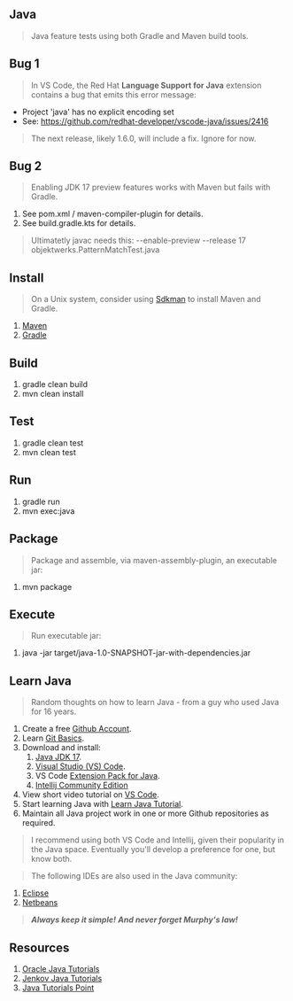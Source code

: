 Java
----
>Java feature tests using both Gradle and Maven build tools.

Bug 1
-----
>In VS Code, the Red Hat **Language Support for Java** extension contains a bug that emits this error message:
* Project 'java' has no explicit encoding set
* See: https://github.com/redhat-developer/vscode-java/issues/2416
>The next release, likely 1.6.0, will include a fix. Ignore for now.

Bug 2
-----
>Enabling JDK 17 preview features works with Maven but fails with Gradle.
1. See pom.xml / maven-compiler-plugin for details.
2. See build.gradle.kts for details.
>Ultimatetly javac needs this: --enable-preview --release 17 objektwerks.PatternMatchTest.java

Install
-------
>On a Unix system, consider using [Sdkman](https://sdkman.io/) to install Maven and Gradle.
1. [Maven](https://maven.apache.org/)
2. [Gradle](https://gradle.org/)

Build
-----
1. gradle clean build
2. mvn clean install

Test
----
1. gradle clean test
2. mvn clean test

Run
---
1. gradle run
2. mvn exec:java

Package
-------
>Package and assemble, via maven-assembly-plugin, an executable jar:
1. mvn package

Execute
-------
>Run executable jar:
1. java -jar target/java-1.0-SNAPSHOT-jar-with-dependencies.jar

Learn Java
----------
>Random thoughts on how to learn Java - from a guy who used Java for 16 years.
1. Create a free [Github Account]( https://github.com ).
2. Learn [Git Basics]( https://www.freecodecamp.org/news/learn-the-basics-of-git-in-under-10-minutes-da548267cc91/ ).
3. Download and install:
   1. [Java JDK 17]( https://www.oracle.com/java/technologies/downloads/#java17 ).
   2. [Visual Studio (VS) Code]( https://code.visualstudio.com/download ).
   3. VS Code [Extension Pack for Java](https://marketplace.visualstudio.com/items?itemName=vscjava.vscode-java-pack).
   4. [Intellij Community Edition](https://www.jetbrains.com/idea/download/#section=mac)
4. View short video tutorial on [VS Code]( https://code.visualstudio.com/learn/get-started/basics ).
5. Start learning Java with [Learn Java Tutorial](https://www.codecademy.com/learn/learn-java).
6. Maintain all Java project work in one or more Github repositories as required.

>I recommend using both VS Code and Intellij, given their popularity in the Java space. Eventually you'll develop a
>preference for one, but know both.

>The following IDEs are also used in the Java community:
1. [Eclipse](https://www.eclipse.org/downloads/packages/release/kepler/sr1/eclipse-ide-java-developers)
2. [Netbeans](https://netbeans.apache.org/)

>***Always keep it simple!*** ***And never forget Murphy's law!***

Resources
---------
1. [Oracle Java Tutorials](https://docs.oracle.com/javase/tutorial/)
2. [Jenkov Java Tutorials](https://jenkov.com/tutorials/java/index.html)
3. [Java Tutorials Point](https://www.tutorialspoint.com/java/index.htm)